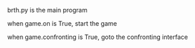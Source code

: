 brth.py is the main program 

when game.on is True, start the game 

when game.confronting is True, goto the confronting interface 